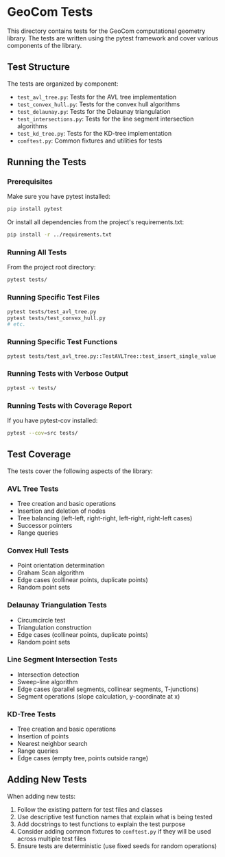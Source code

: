 # GeoCom Tests

This directory contains tests for the GeoCom computational geometry library. The tests are written using the pytest framework and cover various components of the library.

## Test Structure

The tests are organized by component:

- `test_avl_tree.py`: Tests for the AVL tree implementation
- `test_convex_hull.py`: Tests for the convex hull algorithms
- `test_delaunay.py`: Tests for the Delaunay triangulation
- `test_intersections.py`: Tests for the line segment intersection algorithms
- `test_kd_tree.py`: Tests for the KD-tree implementation
- `conftest.py`: Common fixtures and utilities for tests

## Running the Tests

### Prerequisites

Make sure you have pytest installed:

```bash
pip install pytest
```

Or install all dependencies from the project's requirements.txt:

```bash
pip install -r ../requirements.txt
```

### Running All Tests

From the project root directory:

```bash
pytest tests/
```

### Running Specific Test Files

```bash
pytest tests/test_avl_tree.py
pytest tests/test_convex_hull.py
# etc.
```

### Running Specific Test Functions

```bash
pytest tests/test_avl_tree.py::TestAVLTree::test_insert_single_value
```

### Running Tests with Verbose Output

```bash
pytest -v tests/
```

### Running Tests with Coverage Report

If you have pytest-cov installed:

```bash
pytest --cov=src tests/
```

## Test Coverage

The tests cover the following aspects of the library:

### AVL Tree Tests

- Tree creation and basic operations
- Insertion and deletion of nodes
- Tree balancing (left-left, right-right, left-right, right-left cases)
- Successor pointers
- Range queries

### Convex Hull Tests

- Point orientation determination
- Graham Scan algorithm
- Edge cases (collinear points, duplicate points)
- Random point sets

### Delaunay Triangulation Tests

- Circumcircle test
- Triangulation construction
- Edge cases (collinear points, duplicate points)
- Random point sets

### Line Segment Intersection Tests

- Intersection detection
- Sweep-line algorithm
- Edge cases (parallel segments, collinear segments, T-junctions)
- Segment operations (slope calculation, y-coordinate at x)

### KD-Tree Tests

- Tree creation and basic operations
- Insertion of points
- Nearest neighbor search
- Range queries
- Edge cases (empty tree, points outside range)

## Adding New Tests

When adding new tests:

1. Follow the existing pattern for test files and classes
2. Use descriptive test function names that explain what is being tested
3. Add docstrings to test functions to explain the test purpose
4. Consider adding common fixtures to `conftest.py` if they will be used across multiple test files
5. Ensure tests are deterministic (use fixed seeds for random operations)
